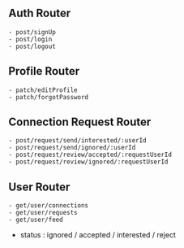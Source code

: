 ## Auth Router

    - post/signUp
    - post/login
    - post/logout

## Profile Router

    - patch/editProfile
    - patch/forgotPassword

## Connection Request Router

    - post/request/send/interested/:userId
    - post/request/send/ignored/:userId
    - post/request/review/accepted/:requestUserId
    - post/request/review/ignored/:requestUserId

## User Router

    - get/user/connections
    - get/user/requests
    - get/user/feed

- status : ignored / accepted / interested / reject
